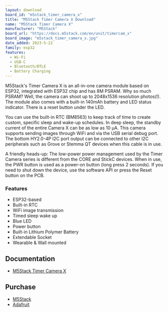 ```yaml
---
layout: download
board_id: "m5stack_timer_camera_x"
title: "M5Stack Timer Camera X Download"
name: "M5Stack Timer Camera X"
manufacturer: "M5Stack"
board_url: "https://docs.m5stack.com/en/unit/timercam_x"
board_image: "m5stack_timer_camera_x.jpg"
date_added: 2023-5-22
family: esp32
features:
  - Wi-Fi
  - USB-C
  - Bluetooth/BTLE
  - Battery Charging
---
```


M5Stack's Timer Camera X is an all-in-one camera module based on ESP32, integrated with ESP32 chip and has 8M PSRAM. Why so much PSRAM? Well, the camera can shoot up to 2048x1536 resolution photos(!). The module also comes with a built-in 140mAh battery and LED status indicator. There is a reset button under the LED.

You can use the built-in RTC (BM8563) to keep track of time to create custom, specific sleep and wake-up schedules. In deep sleep, the standby current of the entire Camera X can be as low as 10 μA. This camera supports sending images through WiFi and via the USB serial debug port. The bottom HY2.0-4P I2C port output can be connected to other I2C peripherals such as Grove or Stemma QT devices when this cable is in use.

A friendly heads-up: The low-power power management used by the Timer Camera series is different from the CORE and StickC devices. When in use, the PWR button is used as a power-on button (long press 2 seconds). If you need to shut down the device, use the software API or press the Reset button on the PCB.

### Features
- ESP32-based
- Built-in RTC
- WiFi image transmission
- Timed sleep wake up
- Blue LED
- Power button
- Built-in Lithium Polymer Battery
- Extendable Socket
- Wearable & Wall mounted

## Documentation

* [M5Stack Timer Camera X](https://docs.m5stack.com/en/unit/timercam_x)

## Purchase

* [M5Stack](https://shop.m5stack.com/collections/m5-cameras/products/esp32-psram-timer-camera-x-ov3660)
* [Adafruit](https://www.adafruit.com/product/4959)
